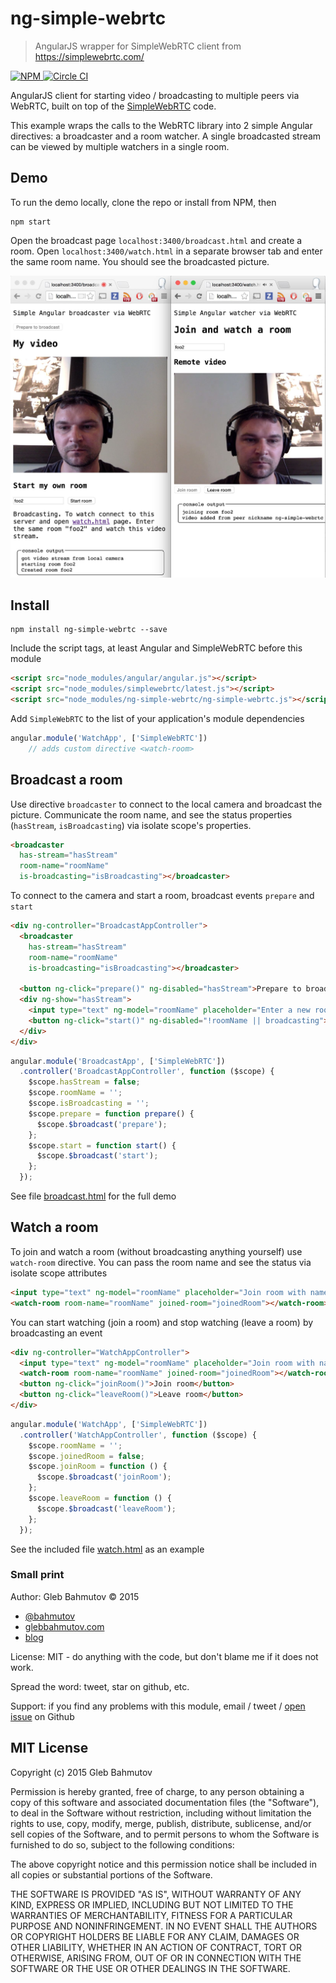 # ng-simple-webrtc

> AngularJS wrapper for SimpleWebRTC client from https://simplewebrtc.com/

[![NPM][npm-icon] ][npm-url]
[![Circle CI][circle-ci-icon] ][circle-ci-url]

AngularJS client for starting video / broadcasting to multiple peers via WebRTC, built
on top of the [SimpleWebRTC](https://simplewebrtc.com/) code.

This example wraps the calls to the WebRTC library into 2 simple Angular directives: a broadcaster
and a room watcher. A single broadcasted stream can be viewed by multiple watchers in a single room.

## Demo

To run the demo locally, clone the repo or install from NPM, then

    npm start

Open the broadcast page `localhost:3400/broadcast.html` and create a room. Open `localhost:3400/watch.html`
in a separate browser tab and enter the same room name. You should see the broadcasted picture.

![watch screenshot](images/watch.jpg)

## Install

    npm install ng-simple-webrtc --save

Include the script tags, at least Angular and SimpleWebRTC before this module

```html
<script src="node_modules/angular/angular.js"></script>
<script src="node_modules/simplewebrtc/latest.js"></script>
<script src="node_modules/ng-simple-webrtc/ng-simple-webrtc.js"></script>
```

Add `SimpleWebRTC` to the list of your application's module dependencies

```js
angular.module('WatchApp', ['SimpleWebRTC'])
    // adds custom directive <watch-room>
```

## Broadcast a room

Use directive `broadcaster` to connect to the local camera and broadcast the picture.
Communicate the room name, and see the status properties (`hasStream`, `isBroadcasting`) via
isolate scope's properties.

```html
<broadcaster
  has-stream="hasStream"
  room-name="roomName"
  is-broadcasting="isBroadcasting"></broadcaster>
```

To connect to the camera and start a room, broadcast events `prepare` and `start`

```html
<div ng-controller="BroadcastAppController">
  <broadcaster
    has-stream="hasStream"
    room-name="roomName"
    is-broadcasting="isBroadcasting"></broadcaster>

  <button ng-click="prepare()" ng-disabled="hasStream">Prepare to broadcast</button>
  <div ng-show="hasStream">
    <input type="text" ng-model="roomName" placeholder="Enter a new room name" />
    <button ng-click="start()" ng-disabled="!roomName || broadcasting">Start room</button>
  </div>
</div>
```
```js
angular.module('BroadcastApp', ['SimpleWebRTC'])
  .controller('BroadcastAppController', function ($scope) {
    $scope.hasStream = false;
    $scope.roomName = '';
    $scope.isBroadcasting = '';
    $scope.prepare = function prepare() {
      $scope.$broadcast('prepare');
    };
    $scope.start = function start() {
      $scope.$broadcast('start');
    };
  });
```

See file [broadcast.html](broadcast.html) for the full demo

## Watch a room

To join and watch a room (without broadcasting anything yourself) use `watch-room` directive.
You can pass the room name and see the status via isolate scope attributes

```html
<input type="text" ng-model="roomName" placeholder="Join room with name" />
<watch-room room-name="roomName" joined-room="joinedRoom"></watch-room>
```

You can start watching (join a room) and stop watching (leave a room) by broadcasting
an event

```html
<div ng-controller="WatchAppController">
  <input type="text" ng-model="roomName" placeholder="Join room with name" />
  <watch-room room-name="roomName" joined-room="joinedRoom"></watch-room>
  <button ng-click="joinRoom()">Join room</button>
  <button ng-click="leaveRoom()">Leave room</button>
</div>
```

```js
angular.module('WatchApp', ['SimpleWebRTC'])
  .controller('WatchAppController', function ($scope) {
    $scope.roomName = '';
    $scope.joinedRoom = false;
    $scope.joinRoom = function () {
      $scope.$broadcast('joinRoom');
    };
    $scope.leaveRoom = function () {
      $scope.$broadcast('leaveRoom');
    };
  });
```

See the included file [watch.html](watch.html) as an example

### Small print

Author: Gleb Bahmutov &copy; 2015

* [@bahmutov](https://twitter.com/bahmutov)
* [glebbahmutov.com](http://glebbahmutov.com)
* [blog](http://glebbahmutov.com/blog/)

License: MIT - do anything with the code, but don't blame me if it does not work.

Spread the word: tweet, star on github, etc.

Support: if you find any problems with this module, email / tweet /
[open issue](https://github.com/bahmutov/ng-simple-webrtc/issues) on Github

## MIT License

Copyright (c) 2015 Gleb Bahmutov

Permission is hereby granted, free of charge, to any person
obtaining a copy of this software and associated documentation
files (the "Software"), to deal in the Software without
restriction, including without limitation the rights to use,
copy, modify, merge, publish, distribute, sublicense, and/or sell
copies of the Software, and to permit persons to whom the
Software is furnished to do so, subject to the following
conditions:

The above copyright notice and this permission notice shall be
included in all copies or substantial portions of the Software.

THE SOFTWARE IS PROVIDED "AS IS", WITHOUT WARRANTY OF ANY KIND,
EXPRESS OR IMPLIED, INCLUDING BUT NOT LIMITED TO THE WARRANTIES
OF MERCHANTABILITY, FITNESS FOR A PARTICULAR PURPOSE AND
NONINFRINGEMENT. IN NO EVENT SHALL THE AUTHORS OR COPYRIGHT
HOLDERS BE LIABLE FOR ANY CLAIM, DAMAGES OR OTHER LIABILITY,
WHETHER IN AN ACTION OF CONTRACT, TORT OR OTHERWISE, ARISING
FROM, OUT OF OR IN CONNECTION WITH THE SOFTWARE OR THE USE OR
OTHER DEALINGS IN THE SOFTWARE.

[npm-icon]: https://nodei.co/npm/ng-simple-webrtc.png?downloads=true
[npm-url]: https://npmjs.org/package/ng-simple-webrtc
[circle-ci-icon]: https://circleci.com/gh/bahmutov/ng-simple-webrtc.svg?style=svg
[circle-ci-url]: https://circleci.com/gh/bahmutov/ng-simple-webrtc
